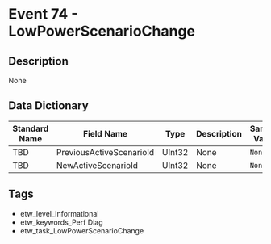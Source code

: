 # Event 74 - LowPowerScenarioChange

## Description
None

## Data Dictionary
|Standard Name|Field Name|Type|Description|Sample Value|
|---|---|---|---|---|
|TBD|PreviousActiveScenarioId|UInt32|None|`None`|
|TBD|NewActiveScenarioId|UInt32|None|`None`|

## Tags
* etw_level_Informational
* etw_keywords_Perf Diag
* etw_task_LowPowerScenarioChange